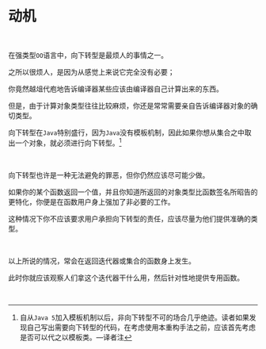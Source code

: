 # 动机

<br>

在强类型`OO`语言中，向下转型是最烦人的事情之一。

之所以很烦人，是因为从感觉上来说它完全没有必要；

你竟然越俎代庖地告诉编译器某些应该由编译器自己计算出来的东西。

但是，由于计算对象类型往往比较麻烦，你还是常常需要亲自告诉编译器对象的确切类型。

向下转型在`Java`特别盛行，因为`Java`没有模板机制，因此如果你想从集合之中取出一个对象，就必须进行向下转型。[^1]

<br>

向下转型也许是一种无法避免的罪恶，但你仍然应该尽可能少做。

如果你的某个函数返回一个值，并且你知道所返回的对象类型比函数签名所昭告的更特化，你便是在函数用户身上强加了非必要的工作。

这种情况下你不应该要求用户承担向下转型的责任，应该尽量为他们提供准确的类型。

<br>

以上所说的情况，常会在返回迭代器或集合的函数身上发生。

此时你就应该观察人们拿这个迭代器干什么用，然后针对性地提供专用函数。

<br>

[^1]: 自从`Java 5`加入模板机制以后，非向下转型不可的场合几乎绝迹。读者如果发现自己写出需要向下转型的代码，在考虑使用本重构手法之前，应该首先考虑是否可以代之以模板类。—译者注


